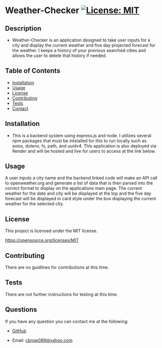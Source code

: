 
  # Weather-Checker [![License: MIT](https://img.shields.io/badge/License-MIT-yellow.svg)](https://opensource.org/licenses/MIT)
    
  ## Description
  * Weather-Checker is an application designed to take user inputs for a city and display the current weather and five day projected forecast for the weather.  I keeps a history of your previous searched cities and allows the user to delete that history if needed. 
    
  ## Table of Contents
  - [Installation](#installation)
  - [Usage](#usage)
  - [License](#license)
  - [Contributing](#contributing)
  - [Tests](#tests)
  - [Contact](#questions)
    
  ## Installation
  * This is a backend system using express.js and node.  I utilizes several npm packages that must be intstalled for this to run locally such as axios, dotenv, fs, path, and uuidv4.  This application is also deployed via Render and will be hosted and live for users to access at the link below.
    
  ## Usage
  A user inputs a city name and the backend linked code will make an API call to openweather.org and generate a list of data that is then parsed into the correct format to display on the applications main page.  The current weather for the date and city will be displayed at the top and the five day forecast will be displayed in card style under the box displaying the current weather for the selected city.
    
  
  ## License

  This project is licensed under the MIT license.
  
  https://opensource.org/licenses/MIT

  ## Contributing
  There are no guidlines for contributions at this time.
    
  ## Tests
  There are not further instructions for testing at this time.
    
  ## Questions
  If you have any question you can contact me at the following:
    
  - [GitHub](https://github.com/cbrow089)
    
  - Email: cbrow089@yahoo.com
    